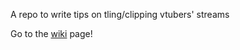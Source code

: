 A repo to write tips on tling/clipping vtubers' streams

Go to the [wiki](https://github.com/himajin-no-tameiki/vtuber-tl-clip/wiki) page!
